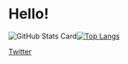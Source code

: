 # Hello!

![GitHub Stats Card](https://github-readme-stats.vercel.app/api?username=Fidio-lp2&theme=blue-green)[![Top Langs](https://github-readme-stats.vercel.app/api/top-langs/?username=Fidio-lp2&layout=compact&theme=blue-green)](https://github.com/anuraghazra/github-readme-stats)

[Twitter](https://twitter.com/underthe229004)

